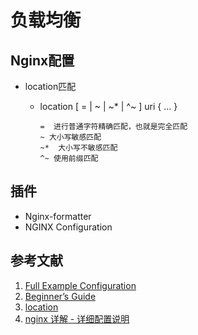 # 负载均衡

## Nginx配置

* location匹配
  * location [ = | ~ | ~* | ^~ ] uri { ... }

    ``` text
    =  进行普通字符精确匹配，也就是完全匹配
    ~ 大小写敏感匹配
    ~*  大小写不敏感匹配
    ^~ 使用前缀匹配
    ```

## 插件

* Nginx-formatter
* NGINX Configuration

## 参考文献

1. [Full Example Configuration](https://www.nginx.com/resources/wiki/start/topics/examples/full/)
2. [Beginner’s Guide](http://nginx.org/en/docs/beginners_guide.html)
3. [location](http://nginx.org/en/docs/http/ngx_http_core_module.html#location)
4. [nginx 详解 - 详细配置说明](https://juejin.cn/post/6844903727011201037)